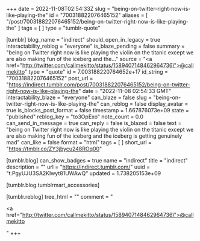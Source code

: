 +++
date = 2022-11-08T02:54:33Z
slug = "being-on-twitter-right-now-is-like-playing-the"
id = "700318822076465152"
aliases = [ "/post/700318822076465152/being-on-twitter-right-now-is-like-playing-the" ]
tags = [ ]
type = "tumblr-quote"

[tumblr]
blog_name = "indirect"
should_open_in_legacy = true
interactability_reblog = "everyone"
is_blaze_pending = false
summary = "being on Twitter right now is like playing the violin on the titanic except we are also making fun of the iceberg and the..."
source = "<a href=\"http://twitter.com/callmekitto/status/1589407148462964736\">@callmekitto</a>"
type = "quote"
id = 7.003188220764652e+17
id_string = "700318822076465152"
post_url = "https://indirect.tumblr.com/post/700318822076465152/being-on-twitter-right-now-is-like-playing-the"
date = "2022-11-08 02:54:33 GMT"
interactability_blaze = "everyone"
can_blaze = false
slug = "being-on-twitter-right-now-is-like-playing-the"
can_reblog = false
display_avatar = true
is_blocks_post_format = false
timestamp = 1.667876073e+09
state = "published"
reblog_key = "to3OpExo"
note_count = 0.0
can_send_in_message = true
can_reply = false
is_blazed = false
text = "being on Twitter right now is like playing the violin on the titanic except we are also making fun of the iceberg and the iceberg is getting genuinely mad"
can_like = false
format = "html"
tags = [ ]
short_url = "https://tmblr.co/ZY3jbycu248ROq00"

[tumblr.blog]
can_show_badges = true
name = "indirect"
title = "indirect"
description = ""
url = "https://indirect.tumblr.com/"
uuid = "t:PgyUJU3SA2Klwyt81UWAwQ"
updated = 1.738205153e+09

[tumblr.blog.tumblrmart_accessories]

[tumblr.reblog]
tree_html = ""
comment = "<p><a href=\"http://twitter.com/callmekitto/status/1589407148462964736\">@callmekitto</a></p>"
+++
